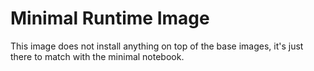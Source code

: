 # Minimal Runtime Image

This image does not install anything on top of the base images, it's just there to match with the minimal notebook.
